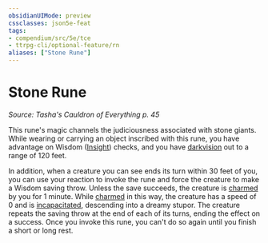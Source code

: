 ```yaml
---
obsidianUIMode: preview
cssclasses: json5e-feat
tags:
- compendium/src/5e/tce
- ttrpg-cli/optional-feature/rn
aliases: ["Stone Rune"]
---
```

# Stone Rune
*Source: Tasha's Cauldron of Everything p. 45*  

This rune's magic channels the judiciousness associated with stone giants. While wearing or carrying an object inscribed with this rune, you have advantage on Wisdom ([Insight](/compendium/rules/skills.md#Insight)) checks, and you have [darkvision](/compendium/rules/senses.md#darkvision) out to a range of 120 feet.

In addition, when a creature you can see ends its turn within 30 feet of you, you can use your reaction to invoke the rune and force the creature to make a Wisdom saving throw. Unless the save succeeds, the creature is [charmed](/compendium/rules/conditions.md#charmed) by you for 1 minute. While [charmed](/compendium/rules/conditions.md#charmed) in this way, the creature has a speed of 0 and is [incapacitated](/compendium/rules/conditions.md#incapacitated), descending into a dreamy stupor. The creature repeats the saving throw at the end of each of its turns, ending the effect on a success. Once you invoke this rune, you can't do so again until you finish a short or long rest.